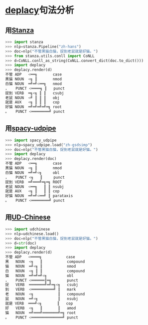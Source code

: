 # [deplacy](https://koichiyasuoka.github.io/deplacy/)句法分析

## 用[Stanza](https://stanfordnlp.github.io/stanza)

```py
>>> import stanza
>>> nlp=stanza.Pipeline("zh-hans")
>>> doc=nlp("不管黑猫白猫，捉到老鼠就是好猫。")
>>> from stanza.utils.conll import CoNLL
>>> d=CoNLL.conll_as_string(CoNLL.convert_dict(doc.to_dict()))
>>> import deplacy
>>> deplacy.render(d)
不管 ADP   <══╗       case
黑猫 NOUN  <╗ ║       nmod
白猫 NOUN  ═╝═╝<══╗   nmod
，   PUNCT <════╗ ║   punct
捉到 VERB  ═╗<╗ ║ ║   csubj
老鼠 NOUN  <╝ ║ ║ ║   obj
就是 AUX   <╗ ║ ║ ║   cop
好猫 NOUN  ═╝═╝═╝═╝═╗ root
。   PUNCT <════════╝ punct
```

## 用[spacy-udpipe](https://github.com/TakeLab/spacy-udpipe)

```py
>>> import spacy_udpipe
>>> nlp=spacy_udpipe.load("zh-gsdsimp")
>>> doc=nlp("不管黑猫白猫，捉到老鼠就是好猫。")
>>> import deplacy
>>> deplacy.render(doc)
不管 ADP   <══╗       case
黑猫 NOUN  <╗ ║       nmod
白猫 NOUN  ═╝═╝<╗     obl
，   PUNCT <╗   ║     punct
捉到 VERB  ═╝═══╝═╗═╗ ROOT
老鼠 NOUN  <══╗   ║ ║ nsubj
就是 AUX   <╗ ║   ║ ║ cop
好猫 NOUN  ═╝═╝<══╝ ║ parataxis
。   PUNCT <════════╝ punct
```

## 用[UD-Chinese](https://pypi.org/project/udchinese)

```py
>>> import udchinese
>>> nlp=udchinese.load()
>>> doc=nlp("不管黑猫白猫，捉到老鼠就是好猫。")
>>> d=str(doc)
>>> import deplacy
>>> deplacy.render(d)
不管 ADP   <════╗           case
黑   NOUN  <╗   ║           compound
猫   NOUN  ═╝<╗ ║           nmod
白   NOUN  <╗ ║ ║           compound
猫   NOUN  ═╝═╝═╝<╗         obl
，   PUNCT <══════║═╗       punct
捉   VERB  ═══════╝═╝═╗<╗   csubj
到   VERB  <══════════╝ ║   mark
老   NOUN  <╗           ║   compound
鼠   NOUN  ═╝<╗         ║   nsubj
就是 VERB  ═══╝<╗       ║   cop
好   VERB  <╗   ║       ║   amod
猫   NOUN  ═╝═══╝═══════╝═╗ root
。   PUNCT <══════════════╝ punct
```

